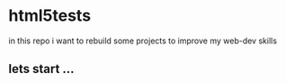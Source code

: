# html5tests
in this repo i want to rebuild some projects to improve my web-dev skills
## lets start ...
